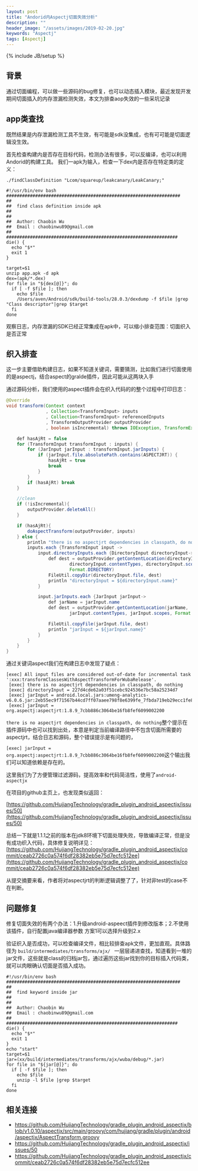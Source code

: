 ```yaml
---
layout: post
title: "Andorid内Aspectj切面失效分析"
description: ""
header_image: "/assets/images/2019-02-20.jpg"
keywords: "Aspectj"
tags: [Aspectj]
---
```

{% include JB/setup %}

## 背景

通过切面编程，可以做一些源码的bug修复，也可以动态插入模块，最近发现开发期间切面插入的内存泄漏检测失效，本文为排查aop失效的一些采坑记录

## app类查找
既然结果是内存泄漏检测工具不生效，有可能是sdk没集成，也有可可能是切面逻辑没生效。

首先检查构建内是否存在目标代码，检测办法有很多，可以反编译，也可以利用Andorid的构建工具。
我们一apk为输入，检查一下dex内是否存在特定类的定义：


`./findClassDefinition "Lcom/squareup/leakcanary/LeakCanary;"`


```shell
#!/usr/bin/env bash
##################################################################
##
##  find class definition inside apk
##
##
##  Author: Chaobin Wu
##  Email : chaobinwu89@gmail.com
##
#################################################################
die() {
  echo "$*"
  exit 1
}

target=$1
unzip app.apk -d apk
dex=(apk/*.dex)
for file in "${dex[@]}"; do
  if [ -f $file ]; then
    echo $file
    /Users/aven/Android/sdk/build-tools/28.0.3/dexdump -f $file |grep "Class descriptor"|grep $target
  fi
done
```
观察日志，内存泄漏的SDK已经正常集成在apk中，可以缩小排查范围：切面织入是否正常

## 织入排查

这一步主要借助构建日志，如果不知道关键词，需要猜测，比如我们进行切面使用的是aspectj，结合aspect的gralde插件，因此可能从这两块入手

通过源码分析，我们使用的aspect插件会在织入代码的的整个过程中打印日志：

```java
@Override
void transform(Context context
               , Collection<TransformInput> inputs
               , Collection<TransformInput> referencedInputs
               , TransformOutputProvider outputProvider
               , boolean isIncremental) throws IOException, TransformException, InterruptedException {

    def hasAjRt = false
    for (TransformInput transformInput : inputs) {
        for (JarInput jarInput : transformInput.jarInputs) {
            if (jarInput.file.absolutePath.contains(ASPECTJRT)) {
                hasAjRt = true
                break
            }
        }
        if (hasAjRt) break
    }

    //clean
    if (!isIncremental){
        outputProvider.deleteAll()
    }

    if (hasAjRt){
        doAspectTransform(outputProvider, inputs)
    } else {
        println "there is no aspectjrt dependencies in classpath, do nothing "
        inputs.each {TransformInput input ->
            input.directoryInputs.each {DirectoryInput directoryInput->
                def dest = outputProvider.getContentLocation(directoryInput.name,
                        directoryInput.contentTypes, directoryInput.scopes,
                        Format.DIRECTORY)
                FileUtil.copyDir(directoryInput.file, dest)
                println "directoryInput = ${directoryInput.name}"
            }

            input.jarInputs.each {JarInput jarInput->
                def jarName = jarInput.name
                def dest = outputProvider.getContentLocation(jarName,
                        jarInput.contentTypes, jarInput.scopes, Format.JAR)

                FileUtil.copyFile(jarInput.file, dest)
                println "jarInput = ${jarInput.name}"
            }
        }
    }
}

```
通过关键词aspect我们在构建日志中发现了疑点：

```
[exec] All input files are considered out-of-date for incremental task ':xxx:transformClassesWithAspectTransformForWubaRelease'.
 [exec] there is no aspectjrt dependencies in classpath, do nothing 
 [exec] directoryInput = 227d4cde62a03f51cebc924536e7bc58a25234d7
 [exec] jarInput = android.local.jars:umeng-analytics-v6.0.6.jar:2eb55ec9f71567b44cd7ff07aaee798f8e6399fe_7fbda719eb29ecc1fe8606561b0f5e00
 [exec] jarInput = org.aspectj:aspectjrt:1.8.9_7cbb886c3064be16fb8fef6099002200

```
`there is no aspectjrt dependencies in classpath, do nothing`整个提示在插件源码中也可以找到出处，本意是判定当前编译路径中不包含切面所需要的aspectjrt，结合日志和源码，整个错误提示是有问题的，

`[exec] jarInput = org.aspectj:aspectjrt:1.8.9_7cbb886c3064be16fb8fef6099002200`这个输出我们可以知道依赖是存在的。

这里我们为了方便管理过滤源码，提高效率和代码简洁性，使用了`android-aspectjx`

在项目的github主页上，也发现类似返回：

[https://github.com/HujiangTechnology/gradle_plugin_android_aspectjx/issues/50](https://github.com/HujiangTechnology/gradle_plugin_android_aspectjx/issues/50)

总结一下就是1.1.1之前的版本在jdk8环境下切面处理失败，导致编译正常，但是没有成功织入代码，具体修复说明详见：
[https://github.com/HujiangTechnology/gradle_plugin_android_aspectjx/commit/ceab2726c0a574f6df28382eb5e75d7ecfc512ee](https://github.com/HujiangTechnology/gradle_plugin_android_aspectjx/commit/ceab2726c0a574f6df28382eb5e75d7ecfc512ee)

从提交摘要来看，作者将对aspectjrt的判断逻辑调整了了，针对非test的case不在判断。

## 问题修复

修复切面失效的有两个办法：1.升级android-aspeect插件到修改版本；2.不使用该插件，自行配置java编译器参数
方案1可以选择升级到2.x

验证织入是否成功，可以检查编译文件，相比较排查apk文件，更加直观。具体路径为
`build/intermediates/transforms/ajx/ `
一层层递进查找，知道看到一堆的jar文件，这些就是class的归档jar包，通过遍历这些jar找到你的目标插入代码类，就可以肉眼确认切面是否插入成功。
```shell
#!/usr/bin/env bash
##################################################################
##
##  find keyword inside jar
##
##
##  Author: Chaobin Wu
##  Email : chaobinwu89@gmail.com
##
#################################################################
die() {
  echo "$*"
  exit 1
}
echo "start"
target=$1
jar=(xx/build/intermediates/transforms/ajx/wuba/debug/*.jar)
for file in "${jar[@]}"; do
  if [ -f $file ]; then
    echo $file
    unzip -l $file |grep $target
  fi
done
```
## 相关连接

* https://github.com/HujiangTechnology/gradle_plugin_android_aspectjx/blob/v1.0.10/aspectjx/src/main/groovy/com/hujiang/gradle/plugin/android/aspectjx/AspectTransform.groovy
* https://github.com/HujiangTechnology/gradle_plugin_android_aspectjx/issues/50
* https://github.com/HujiangTechnology/gradle_plugin_android_aspectjx/commit/ceab2726c0a574f6df28382eb5e75d7ecfc512ee